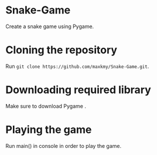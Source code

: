 # Snake-Game
Create a snake game using Pygame.

# Cloning the repository 
Run `git clone https://github.com/maxkmy/Snake-Game.git`.

# Downloading required library 
Make sure to download Pygame .

# Playing the game 
Run main() in console in order to play the game.
